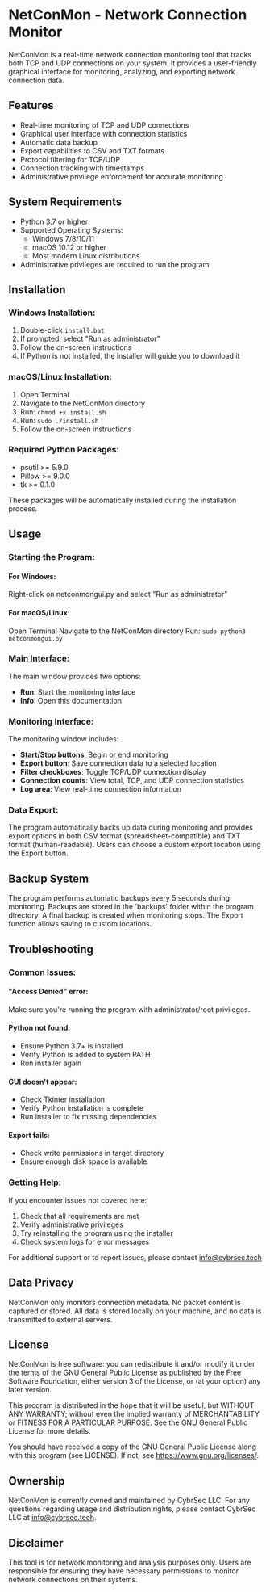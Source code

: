 # NetConMon - Network Connection Monitor

NetConMon is a real-time network connection monitoring tool that tracks both TCP and UDP connections on your system. It provides a user-friendly graphical interface for monitoring, analyzing, and exporting network connection data.

## Features

- Real-time monitoring of TCP and UDP connections
- Graphical user interface with connection statistics
- Automatic data backup
- Export capabilities to CSV and TXT formats
- Protocol filtering for TCP/UDP
- Connection tracking with timestamps
- Administrative privilege enforcement for accurate monitoring

## System Requirements

- Python 3.7 or higher
- Supported Operating Systems:
  - Windows 7/8/10/11
  - macOS 10.12 or higher
  - Most modern Linux distributions
- Administrative privileges are required to run the program

## Installation

### Windows Installation:
1. Double-click `install.bat`
2. If prompted, select "Run as administrator"
3. Follow the on-screen instructions
4. If Python is not installed, the installer will guide you to download it

### macOS/Linux Installation:
1. Open Terminal
2. Navigate to the NetConMon directory
3. Run: `chmod +x install.sh`
4. Run: `sudo ./install.sh`
5. Follow the on-screen instructions

### Required Python Packages:
- psutil >= 5.9.0
- Pillow >= 9.0.0
- tk >= 0.1.0

These packages will be automatically installed during the installation process.

## Usage

### Starting the Program:

#### For Windows:
Right-click on netconmongui.py and select "Run as administrator"

#### For macOS/Linux:
Open Terminal
Navigate to the NetConMon directory
Run: `sudo python3 netconmongui.py`

### Main Interface:
The main window provides two options:
- **Run**: Start the monitoring interface
- **Info**: Open this documentation

### Monitoring Interface:
The monitoring window includes:
- **Start/Stop buttons**: Begin or end monitoring
- **Export button**: Save connection data to a selected location
- **Filter checkboxes**: Toggle TCP/UDP connection display
- **Connection counts**: View total, TCP, and UDP connection statistics
- **Log area**: View real-time connection information

### Data Export:
The program automatically backs up data during monitoring and provides export options in both CSV format (spreadsheet-compatible) and TXT format (human-readable). Users can choose a custom export location using the Export button.

## Backup System

The program performs automatic backups every 5 seconds during monitoring. Backups are stored in the 'backups' folder within the program directory. A final backup is created when monitoring stops. The Export function allows saving to custom locations.

## Troubleshooting

### Common Issues:

#### "Access Denied" error:
Make sure you're running the program with administrator/root privileges.

#### Python not found:
- Ensure Python 3.7+ is installed
- Verify Python is added to system PATH
- Run installer again

#### GUI doesn't appear:
- Check Tkinter installation
- Verify Python installation is complete
- Run installer to fix missing dependencies

#### Export fails:
- Check write permissions in target directory
- Ensure enough disk space is available

### Getting Help:
If you encounter issues not covered here:
1. Check that all requirements are met
2. Verify administrative privileges
3. Try reinstalling the program using the installer
4. Check system logs for error messages

For additional support or to report issues, please contact info@cybrsec.tech

## Data Privacy

NetConMon only monitors connection metadata. No packet content is captured or stored. All data is stored locally on your machine, and no data is transmitted to external servers.

## License

NetConMon is free software: you can redistribute it and/or modify it under the terms of the GNU General Public License as published by the Free Software Foundation, either version 3 of the License, or (at your option) any later version.

This program is distributed in the hope that it will be useful, but WITHOUT ANY WARRANTY; without even the implied warranty of MERCHANTABILITY or FITNESS FOR A PARTICULAR PURPOSE. See the GNU General Public License for more details.

You should have received a copy of the GNU General Public License along with this program (see LICENSE). If not, see <https://www.gnu.org/licenses/>.

## Ownership

NetConMon is currently owned and maintained by CybrSec LLC. For any questions regarding usage and distribution rights, please contact CybrSec LLC at info@cybrsec.tech.

## Disclaimer

This tool is for network monitoring and analysis purposes only. Users are responsible for ensuring they have necessary permissions to monitor network connections on their systems.
